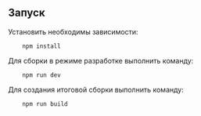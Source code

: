 ## Запуск

Установить необходимы зависимости:

```shell
    npm install
```

Для сборки в режиме разработке выполнить команду:

```shell
    npm run dev
```

Для создания итоговой сборки выполнить команду:

```shell
    npm run build
```
